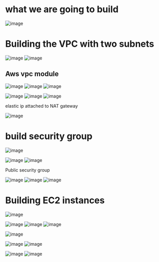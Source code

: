 what we are going to build
==========================

![image](https://user-images.githubusercontent.com/53966749/203957846-9a086ce5-414b-4497-a7b7-b0b480bc32b7.png)


Building the VPC with two subnets
===================================

![image](https://user-images.githubusercontent.com/53966749/203958154-4b49b950-6372-45dd-9f68-cd77a29a7ec3.png)
![image](https://user-images.githubusercontent.com/53966749/203958249-dc9bfd8e-a073-4a4a-b872-a97bfdf81abb.png)

Aws vpc module
-------------

![image](https://user-images.githubusercontent.com/53966749/203958676-a23293aa-0e64-47cd-aa10-fb5d7d5b5875.png)
![image](https://user-images.githubusercontent.com/53966749/203960162-7338ffa0-1bfc-4f48-9cfd-0e90870b1e8d.png)
![image](https://user-images.githubusercontent.com/53966749/203960345-198c3239-f471-4545-ad39-77e047f62208.png)

![image](https://user-images.githubusercontent.com/53966749/203959943-ddfc79ff-896f-4610-885a-84ae2a4174b5.png)
![image](https://user-images.githubusercontent.com/53966749/203960792-2f285541-827e-4d13-8d14-6eb4a61fc312.png)
![image](https://user-images.githubusercontent.com/53966749/203961004-4530eb68-e4a5-4e05-be27-3fe2aa7b1765.png)

elastic ip attached to NAT gateway

![image](https://user-images.githubusercontent.com/53966749/203961414-154eb6b8-d085-442c-8b5d-9ae1bbc73004.png)


build security group
====================

![image](https://user-images.githubusercontent.com/53966749/203961779-441b29f7-c6ef-4a85-9c63-7f2cb9581fb8.png)

![image](https://user-images.githubusercontent.com/53966749/203962114-2325b936-d97d-4047-b13b-44a8a4ac10a8.png)
![image](https://user-images.githubusercontent.com/53966749/203962210-924b6962-a19a-4e96-995a-00de6563e481.png)


Public security group

![image](https://user-images.githubusercontent.com/53966749/203962576-e42ceb2b-b51c-4374-90a9-02e3c4fd5e03.png)
![image](https://user-images.githubusercontent.com/53966749/203962678-e33bb072-8beb-4a7b-9411-176364be466b.png)
![image](https://user-images.githubusercontent.com/53966749/203962864-5dc50692-8ae9-4963-8be6-589024c40899.png)

Building EC2 instances
======================

![image](https://user-images.githubusercontent.com/53966749/203963042-8572ee14-e56f-44cc-b41d-3c360c057404.png)

![image](https://user-images.githubusercontent.com/53966749/203963414-0048c8f5-3cf9-4c9f-88ab-fe1d050e3882.png)
![image](https://user-images.githubusercontent.com/53966749/203963720-d0505d32-1d4b-4790-8cb8-fe41ac0e3432.png)
![image](https://user-images.githubusercontent.com/53966749/203963979-324dad20-78aa-441c-b00f-dbcbd5b55fad.png)

![image](https://user-images.githubusercontent.com/53966749/203964127-dcb0e74a-9794-488f-ac95-d3c41fd34877.png)

![image](https://user-images.githubusercontent.com/53966749/203964234-ffc9134c-6091-4e2f-87f5-05f1e0e33fb1.png)
![image](https://user-images.githubusercontent.com/53966749/203964474-264c0405-5c43-49f4-81f9-37dcbe80bbd0.png)


![image](https://user-images.githubusercontent.com/53966749/203964295-310223c8-c8f7-4008-a1a2-9ffbbaa3e22c.png)
![image](https://user-images.githubusercontent.com/53966749/203964369-3acdce9c-d9e2-41e2-938e-d045222e91de.png)
